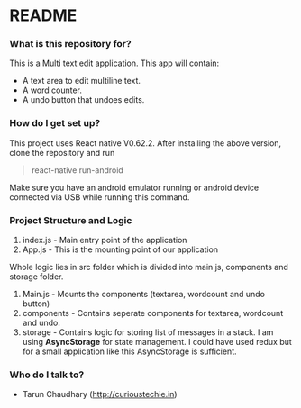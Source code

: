 
# README #

  

### What is this repository for? ###

  

This is a Multi text edit application. This app will contain:

 - A text area to edit multiline text.
 - A word counter.
 - A undo button that undoes edits.

  

### How do I get set up? ###

  

This project uses React native V0.62.2. After installing the above version, clone the repository and run

> react-native run-android

Make sure you have an android emulator running or android device connected via USB while running this command.

  

### Project Structure and Logic
 1. index.js - Main entry point of the application
 2. App.js - This is the mounting point of our application

Whole logic lies in src folder which is divided into main.js, components and storage folder.

 1. Main.js - Mounts the components (textarea, wordcount and undo button)
 2. components - Contains seperate components for textarea, wordcount and undo.
 3. storage - Contains logic for storing list of messages in a stack. I am using **AsyncStorage** for state management. I could have used redux but for a small application like this AsyncStorage is sufficient.
 
### Who do I talk to? ###

  

* Tarun Chaudhary (http://curioustechie.in)
